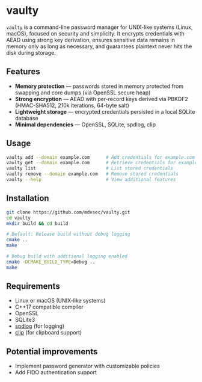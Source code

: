 # vaulty
`vaulty` is a command-line password manager for UNIX-like systems (Linux, macOS), focused on security and simplicity. It encrypts credentials with AEAD using strong key derivation, ensures sensitive data remains in memory only as long as necessary, and guarantees plaintext never hits the disk during storage.

## Features
- **Memory protection** — passwords stored in memory protected from swapping and core dumps (via OpenSSL secure heap)
- **Strong encryption** — AEAD with per-record keys derived via PBKDF2 (HMAC-SHA512, 210k iterations, 64-byte salt)
- **Lightweight storage** — encrypted credentials persisted in a local SQLite database
- **Minimal dependencies** — OpenSSL, SQLite, spdlog, clip

## Usage
```bash
vaulty add --domain example.com      # Add credentials for example.com
vaulty get --domain example.com      # Retrieve credentials for example.com
vaulty list                          # List stored credentials
vaulty remove --domain example.com   # Remove stored credentials
vaulty --help                        # View additional features
```

## Installation
```bash
git clone https://github.com/mdvsec/vaulty.git
cd vaulty
mkdir build && cd build

# Default: Release build without debug logging
cmake ..
make

# Debug build with additional logging enabled
cmake -DCMAKE_BUILD_TYPE=Debug ..
make
```

## Requirements
- Linux or macOS (UNIX-like systems)
- C++17 compatible compiler
- OpenSSL
- SQLite3
- [spdlog](https://github.com/gabime/spdlog) (for logging)
- [clip](https://github.com/dacap/clip) (for clipboard support)

## Potential improvements
- Implement password generator with customizable policies
- Add FIDO authentication support
